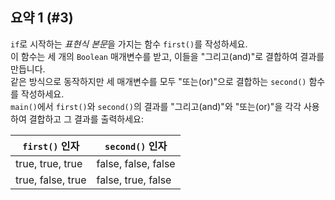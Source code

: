 ## 요약 1 (#3)

`if`로 시작하는 *표현식 본문*을 가지는 함수 `first()`를 작성하세요.  
이 함수는 세 개의 `Boolean` 매개변수를 받고, 이들을 "그리고(and)"로 결합하여 결과를 만듭니다.  
같은 방식으로 동작하지만 세 매개변수를 모두 "또는(or)"으로 결합하는 `second()` 함수를 작성하세요.  
`main()`에서 `first()`와 `second()`의 결과를 "그리고(and)"와 "또는(or)"을 각각 사용하여 결합하고 그 결과를 출력하세요:

| `first()` 인자       | `second()` 인자       |
|---------------------|----------------------|
| true, true, true    | false, false, false  |
| true, false, true   | false, true, false   |